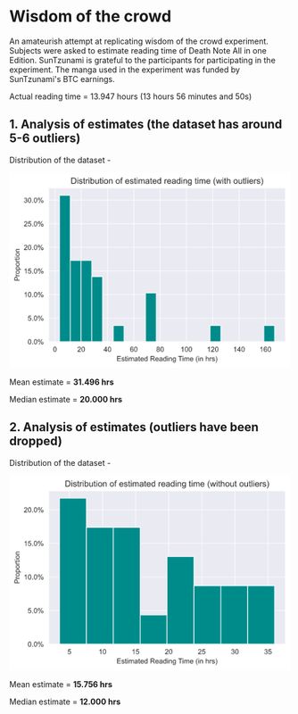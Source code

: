 # Wisdom of the crowd
An amateurish attempt at replicating wisdom of the crowd experiment. Subjects were asked to estimate reading time of Death Note All in one Edition. SunTzunami is grateful to the participants for participating in the experiment. The manga used in the  experiment was funded by SunTzunami's BTC earnings.

Actual reading time = 13.947 hours (13 hours 56 minutes and 50s)
## 1. Analysis of estimates (the dataset has around 5-6 outliers)

Distribution of the dataset - 

![Preview](graphs/g1.png)

Mean estimate = **31.496 hrs**

Median estimate = **20.000 hrs**

## 2. Analysis of estimates (outliers have been dropped)

Distribution of the dataset - 

![Preview](graphs/g2.png)

Mean estimate = **15.756 hrs**

Median estimate = **12.000 hrs**
